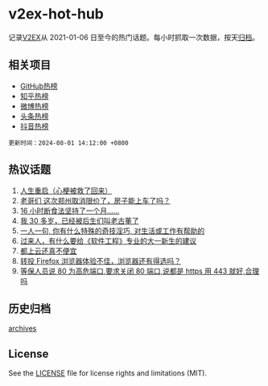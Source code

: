 # v2ex-hot-hub

 记录[V2EX](https://www.v2ex.com/)从 2021-01-06 日至今的热门话题。每小时抓取一次数据，按天[归档](archives)。
 
 ## 相关项目

- [GitHub热榜](https://github.com/lonnyzhang423/github-hot-hub)
- [知乎热榜](https://github.com/lonnyzhang423/zhihu-hot-hub)
- [微博热榜](https://github.com/lonnyzhang423/weibo-hot-hub)
- [头条热榜](https://github.com/lonnyzhang423/toutiao-hot-hub)
- [抖音热榜](https://github.com/lonnyzhang423/douyin-hot-hub)


 `更新时间：2024-08-01 14:12:00 +0800`

## 热议话题

1. [人生重启（心梗被救了回来）](https://www.v2ex.com/t/1061532)
1. [老哥们 这次郑州取消限价了，房子能上车了吗？](https://www.v2ex.com/t/1061633)
1. [16 小时断食法坚持了一个月……](https://www.v2ex.com/t/1061624)
1. [我 30 多岁，已经被后生们叫老古董了](https://www.v2ex.com/t/1061637)
1. [一人一句, 你有什么特殊的奇技淫巧, 对生活或工作有帮助的](https://www.v2ex.com/t/1061627)
1. [过来人，有什么要给《软件工程》专业的大一新生的建议](https://www.v2ex.com/t/1061621)
1. [都上云还真不便宜](https://www.v2ex.com/t/1061497)
1. [转投 Firefox 浏览器体验不佳，浏览器还有得选吗？](https://www.v2ex.com/t/1061646)
1. [等保人员说 80 为高危端口,要求关闭 80 端口,说都是 https 用 443 就好,合理吗](https://www.v2ex.com/t/1061657)

## 历史归档

[archives](archives)

## License

See the [LICENSE](LICENSE) file for license rights and limitations (MIT).
